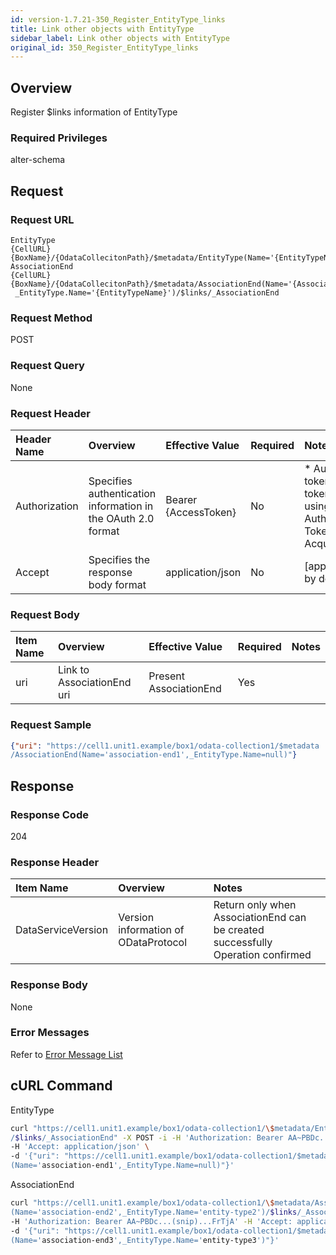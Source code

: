 ```yaml
---
id: version-1.7.21-350_Register_EntityType_links
title: Link other objects with EntityType
sidebar_label: Link other objects with EntityType
original_id: 350_Register_EntityType_links
---
```


## Overview

Register $links information of EntityType

### Required Privileges

alter-schema


## Request

### Request URL

```
EntityType
{CellURL}{BoxName}/{OdataCollecitonPath}/$metadata/EntityType(Name='{EntityTypeName}')/$links/_AssociationEnd
AssociationEnd
{CellURL}{BoxName}/{OdataCollecitonPath}/$metadata/AssociationEnd(Name='{AssociationEndName}',
 _EntityType.Name='{EntityTypeName}')/$links/_AssociationEnd
```

### Request Method

POST

### Request Query

None

### Request Header

|Header Name|Overview|Effective Value|Required|Notes|
|:--|:--|:--|:--|:--|
|Authorization|Specifies authentication information in the OAuth 2.0 format|Bearer {AccessToken}|No|* Authentication tokens are the tokens acquired using the Authentication Token Acquisition API|
|Accept|Specifies the response body format|application/json|No|[application/json] by default|

### Request Body

|Item Name|Overview|Effective Value|Required|Notes|
|:--|:--|:--|:--|:--|
|uri|Link to AssociationEnd uri|Present AssociationEnd|Yes||

### Request Sample

```JSON
{"uri": "https://cell1.unit1.example/box1/odata-collection1/$metadata
/AssociationEnd(Name='association-end1',_EntityType.Name=null)"}
```


## Response

### Response Code

204

### Response Header

|Item Name|Overview|Notes|
|:--|:--|:--|
|DataServiceVersion|Version information of ODataProtocol|Return only when AssociationEnd can be created successfully<br>Operation confirmed|

### Response Body

None

### Error Messages

Refer to [Error Message List](004_Error_Messages.md)


## cURL Command

EntityType
```sh
curl "https://cell1.unit1.example/box1/odata-collection1/\$metadata/EntityType(Name='entity-type1')\
/$links/_AssociationEnd" -X POST -i -H 'Authorization: Bearer AA~PBDc...(snip)...FrTjA' \
-H 'Accept: application/json' \
-d '{"uri": "https://cell1.unit1.example/box1/odata-collection1/$metadata/AssociationEnd\
(Name='association-end1',_EntityType.Name=null)"}'

```

AssociationEnd
```sh
curl "https://cell1.unit1.example/box1/odata-collection1/\$metadata/AssociationEnd\
(Name='association-end2',_EntityType.Name='entity-type2')/$links/_AssociationEnd" -X POST -i \
-H 'Authorization: Bearer AA~PBDc...(snip)...FrTjA' -H 'Accept: application/json' \
-d '{"uri": "https://cell1.unit1.example/box1/odata-collection1/$metadata/AssociationEnd\
(Name='association-end3',_EntityType.Name='entity-type3')"}'
```


